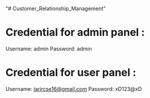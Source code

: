 "# Customer_Relationship_Management" 

# Credential for admin panel :

Username: admin
Password: admin

# Credential for user panel :

Username: jarircse16@gmail.com
Password: xD123@xD
